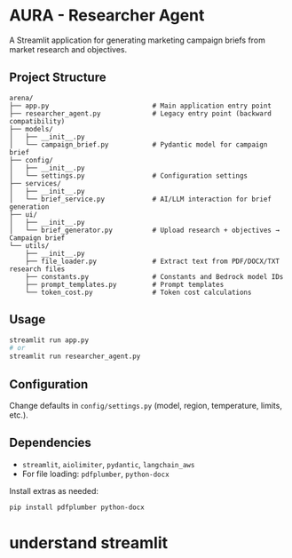 # AURA - Researcher Agent

A Streamlit application for generating marketing campaign briefs from market research and objectives.

## Project Structure

```
arena/
├── app.py                          # Main application entry point
├── researcher_agent.py             # Legacy entry point (backward compatibility)
├── models/
│   ├── __init__.py
│   └── campaign_brief.py           # Pydantic model for campaign brief
├── config/
│   ├── __init__.py
│   └── settings.py                 # Configuration settings
├── services/
│   ├── __init__.py
│   └── brief_service.py            # AI/LLM interaction for brief generation
├── ui/
│   ├── __init__.py
│   └── brief_generator.py          # Upload research + objectives → Campaign brief
└── utils/
    ├── __init__.py
    ├── file_loader.py              # Extract text from PDF/DOCX/TXT research files
    ├── constants.py                # Constants and Bedrock model IDs
    ├── prompt_templates.py         # Prompt templates
    └── token_cost.py               # Token cost calculations
```

## Usage

```bash
streamlit run app.py
# or
streamlit run researcher_agent.py
```

## Configuration
Change defaults in `config/settings.py` (model, region, temperature, limits, etc.).

## Dependencies
- `streamlit`, `aiolimiter`, `pydantic`, `langchain_aws`
- For file loading: `pdfplumber`, `python-docx`

Install extras as needed:
```bash
pip install pdfplumber python-docx
```
# understand streamlit
